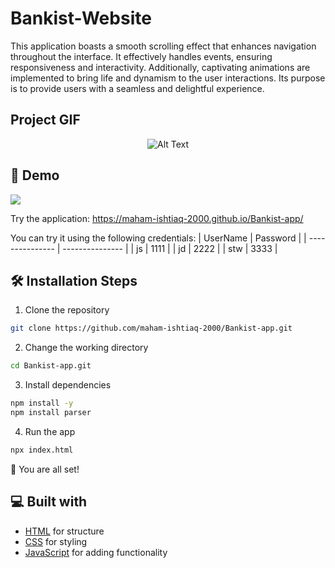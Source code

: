 # Bankist-Website

This application boasts a smooth scrolling effect that enhances navigation throughout the interface. It effectively handles events, ensuring responsiveness and interactivity. Additionally, captivating animations are implemented to bring life and dynamism to the user interactions.  Its purpose is to provide users with a seamless and delightful experience.

## Project GIF

<div class="gif-container" style="display: flex; justify-content: center; margin-left: auto; margin-right: auto;">
    <img src="./BankistAppGIF.gif" alt="Alt Text">
</div>

## 🚀 Demo

<a href="https://rahuldkjain.github.io/gh-profile-readme-generator" target="blank">
<img src="https://img.shields.io/website?url=https%3A%2F%2Frahuldkjain.github.io%2Fgh-profile-readme-generator&logo=github&style=flat-square" />
</a>

Try the application: https://maham-ishtiaq-2000.github.io/Bankist-app/

You can try it using the following credentials:
| UserName | Password | 
| --------------- | --------------- | 
| js   | 1111    | 
| jd    | 2222    | 
| stw    | 3333    | 


## 🛠️ Installation Steps

1. Clone the repository

```bash
git clone https://github.com/maham-ishtiaq-2000/Bankist-app.git
```

2. Change the working directory

```bash
cd Bankist-app.git
```

3. Install dependencies

```bash
npm install -y
npm install parser
```

4. Run the app

```bash
npx index.html
```

🌟 You are all set!

## 💻 Built with

- [HTML](https://www.gatsbyjs.com/) for structure
- [CSS](https://tailwindcss.com/) for styling
- [JavaScript](https://greensock.com/gsap/) for adding functionality
